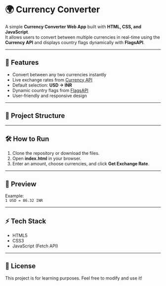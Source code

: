 # 🌍 Currency Converter

A simple **Currency Converter Web App** built with **HTML, CSS, and JavaScript**.  
It allows users to convert between multiple currencies in real-time using the **Currency API** and displays country flags dynamically with **FlagsAPI**.

---

## 🚀 Features
- Convert between any two currencies instantly  
- Live exchange rates from [Currency API](https://github.com/fawazahmed0/currency-api)  
- Default selection: **USD → INR**  
- Dynamic country flags from [FlagsAPI](https://flagsapi.com)  
- User-friendly and responsive design  

---

## 📂 Project Structure



---

## 🛠️ How to Run
1. Clone the repository or download the files.  
2. Open **index.html** in your browser.  
3. Enter an amount, choose currencies, and click **Get Exchange Rate**.  

---

## 📸 Preview
Example:  
`1 USD = 86.32 INR`

---

## ⚡ Tech Stack
- HTML5  
- CSS3  
- JavaScript (Fetch API)  

---

## 📜 License
This project is for learning purposes. Feel free to modify and use it!  
